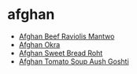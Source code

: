 # afghan

 * [Afghan Beef Raviolis Mantwo](../../index/a/afghan-beef-raviolis-mantwo.json)
 * [Afghan Okra](../../index/a/afghan-okra.json)
 * [Afghan Sweet Bread Roht](../../index/a/afghan-sweet-bread-roht.json)
 * [Afghan Tomato Soup Aush Goshti](../../index/a/afghan-tomato-soup-aush-goshti.json)
